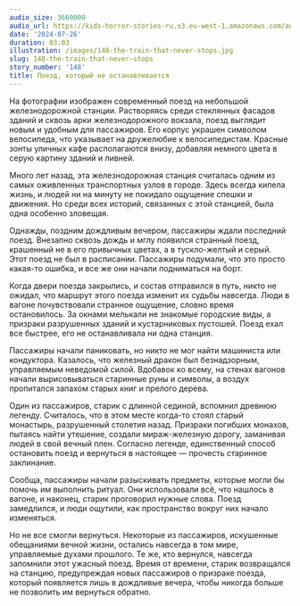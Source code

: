 ```yaml
---
audio_size: 3660000
audio_url: https://kids-horror-stories-ru.s3.eu-west-1.amazonaws.com/audio/148-the-train-that-never-stops.mp3
date: '2024-07-26'
duration: 03:03
illustration: /images/148-the-train-that-never-stops.jpg
slug: 148-the-train-that-never-stops
story_number: '148'
title: Поезд, который не останавливается
---
```


На фотографии изображен современный поезд на небольшой железнодорожной станции. Растворяясь среди стеклянных фасадов зданий и сквозь арки железнодорожного вокзала, поезд выглядит новым и удобным для пассажиров. Его корпус украшен символом велосипеда, что указывает на дружелюбие к велосипедистам. Красные зонты уличных кафе располагаются внизу, добавляя немного цвета в серую картину зданий и ливней.

Много лет назад, эта железнодорожная станция считалась одним из самых оживленных транспортных узлов в городе. Здесь всегда кипела жизнь, и людей ни на минуту не покидало ощущение спешки и движения. Но среди всех историй, связанных с этой станцией, была одна особенно зловещая.

Однажды, поздним дождливым вечером, пассажиры ждали последний поезд. Внезапно сквозь дождь и мглу появился странный поезд, крашенный не в его привычных цветах, а в тускло-желтый и серый. Этот поезд не был в расписании. Пассажиры подумали, что это просто какая-то ошибка, и все же они начали подниматься на борт.

Когда двери поезда закрылись, и состав отправился в путь, никто не ожидал, что маршрут этого поезда изменит их судьбы навсегда. Люди в вагоне почувствовали странное ощущение, словно время остановилось. За окнами мелькали не знакомые городские виды, а призраки разрушенных зданий и кустарниковых пустошей. Поезд ехал все быстрее, его не останавливала ни одна станция.

Пассажиры начали паниковать, но никто не мог найти машиниста или кондуктора. Казалось, что железный дракон был безнадзорным, управляемым неведомой силой. Вдобавок ко всему, на стенах вагонов начали вырисовываться старинные руны и символы, а воздух пропитался запахом старых книг и прелого дерева.

Один из пассажиров, старик с длинной сединой, вспомнил древнюю легенду. Считалось, что в этом месте когда-то стоял старый монастырь, разрушенный столетия назад. Призраки погибших монахов, пытаясь найти утешение, создали мираж-железную дорогу, заманивая людей в свой вечный плен. Согласно легенде, единственный способ остановить поезд и вернуться в настоящее — прочесть старинное заклинание.

Сообща, пассажиры начали разыскивать предметы, которые могли бы помочь им выполнить ритуал. Они использовали всё, что нашлось в вагоне, и наконец, старик проговорил нужные слова. Поезд замедлился, и люди ощутили, как пространство вокруг них начало изменяться.

Но не все смогли вернуться. Некоторые из пассажиров, искушенные обещаниями вечной жизни, остались навсегда в том мире, управляемые духами прошлого. Те же, кто вернулся, навсегда запомнили этот ужасный поезд. Время от времени, старик возвращался на станцию, предупреждая новых пассажиров о призраке поезда, который появляется лишь в дождливые вечера, чтобы никогда больше не позволить им вернуться обратно.